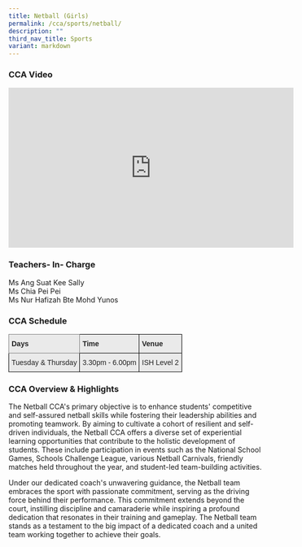 ```yaml
---
title: Netball (Girls)
permalink: /cca/sports/netball/
description: ""
third_nav_title: Sports
variant: markdown
---
```

### CCA Video

<div class="bp-youtube">

<iframe width="560" height="315" src="https://www.youtube.com/embed/9ZxB_5T-YRI" title="YouTube video player" frameborder="0" allow="accelerometer; autoplay; clipboard-write; encrypted-media; gyroscope; picture-in-picture" allowfullscreen=""></iframe>

</div>

### Teachers- In- Charge

Ms Ang Suat Kee Sally <br>
Ms Chia Pei Pei<br>
Ms Nur Hafizah Bte Mohd Yunos


### CCA Schedule

<style type="text/css">
.tg  {border-collapse:collapse;border-spacing:0;}
.tg td{border-color:black;border-style:solid;border-width:1px;font-family:Arial, sans-serif;font-size:14px;
  overflow:hidden;padding:10px 5px;word-break:normal;}
.tg th{border-color:black;border-style:solid;border-width:1px;font-family:Arial, sans-serif;font-size:14px;
  font-weight:normal;overflow:hidden;padding:10px 5px;word-break:normal;}
.tg .tg-y7qa{background-color:#EAEAEA;color:#222;text-align:left;vertical-align:top}
.tg .tg-z5wu{background-color:#EAEAEA;border-color:inherit;color:#222;font-weight:bold;text-align:left;vertical-align:top}
.tg .tg-rj1p{background-color:#EAEAEA;color:#222;font-weight:bold;text-align:left;vertical-align:top}
</style>
<table class="tg">
<thead>
  <tr>
    <th class="tg-z5wu">Days</th>
    <th class="tg-rj1p">Time</th>
    <th class="tg-rj1p">Venue</th>
  </tr>
</thead>
<tbody>
  <tr>
    <td class="tg-y7qa">Tuesday &amp; Thursday</td>
    <td class="tg-y7qa">3.30pm - 6.00pm</td>
    <td class="tg-y7qa">ISH Level 2</td>
  </tr>
</tbody>
</table>

### CCA Overview &amp; Highlights

The Netball CCA's primary objective is to enhance students' competitive and self-assured netball skills while fostering their leadership abilities and promoting teamwork. By aiming to cultivate a cohort of resilient and self-driven individuals, the Netball CCA offers a diverse set of experiential learning opportunities that contribute to the holistic development of students. These include participation in events such as the National School Games, Schools Challenge League, various Netball Carnivals, friendly matches held throughout the year, and student-led team-building activities. 

Under our dedicated coach's unwavering guidance, the Netball team embraces the sport with passionate commitment, serving as the driving force behind their performance. This commitment extends beyond the court, instilling discipline and camaraderie while inspiring a profound dedication that resonates in their training and gameplay. The Netball team stands as a testament to the big impact of a dedicated coach and a united team working together to achieve their goals.